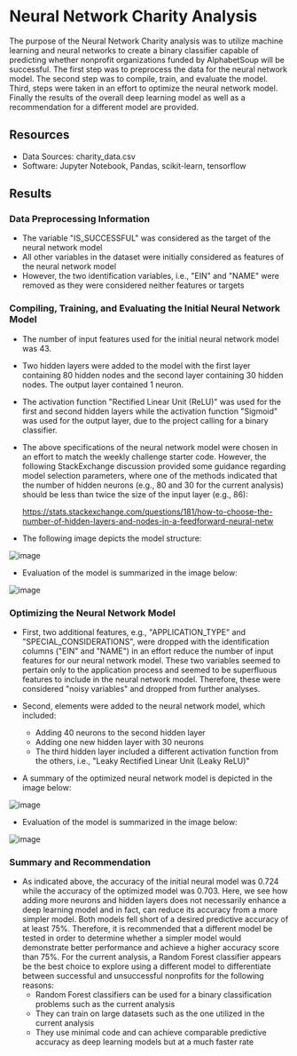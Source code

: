 # Neural Network Charity Analysis

The purpose of the Neural Network Charity analysis was to utilize machine learning and neural networks to create a binary classifier capable of predicting whether nonprofit organizations funded by AlphabetSoup will be successful. The first step was to preprocess the data for the neural network model. The second step was to compile, train, and evaluate the model. Third, steps were taken in an effort to optimize the neural network model. Finally the results of the overall deep learning model as well as a recommendation for a different model are provided.  

## Resources
- Data Sources: charity_data.csv
- Software: Jupyter Notebook, Pandas, scikit-learn, tensorflow

## Results

### Data Preprocessing Information

  - The variable "IS_SUCCESSFUL" was considered as the target of the neural network model
  - All other variables in the dataset were initially considered as features of the neural network model
  - However, the two identification variables, i.e., "EIN" and "NAME" were removed as they were considered neither features or targets

### Compiling, Training, and Evaluating the Initial Neural Network Model

  - The number of input features used for the initial neural network model was 43.
  - Two hidden layers were added to the model with the first layer containing 80 hidden nodes and the second layer containing 30 hidden nodes. The output layer contained 1 neuron.
  - The activation function "Rectified Linear Unit (ReLU)" was used for the first and second hidden layers while the activation function "Sigmoid" was used for the output layer, due to the project calling for a binary classifier. 
  - The above specifications of the neural network model were chosen in an effort to match the weekly challenge starter code. However, the following StackExchange discussion provided some guidance regarding model selection parameters, where one of the methods indicated that the number of hidden neurons (e.g., 80 and 30 for the current analysis) should be less than twice the size of the input layer (e.g., 86):

    https://stats.stackexchange.com/questions/181/how-to-choose-the-number-of-hidden-layers-and-nodes-in-a-feedforward-neural-netw
    
  - The following image depicts the model structure:

  ![image](https://user-images.githubusercontent.com/85533099/147799175-0b998066-d4c5-4956-a825-1be2bba1a015.png)

  - Evaluation of the model is summarized in the image below:
  
  ![image](https://user-images.githubusercontent.com/85533099/147799331-73a74f2d-5062-463f-bcb8-b846b304ff3a.png)

### Optimizing the Neural Network Model

  - First, two additional features, e.g., "APPLICATION_TYPE" and "SPECIAL_CONSIDERATIONS", were dropped with the identification columns ("EIN" and "NAME") in an effort reduce the number of input features for our neural network model. These two variables seemed to pertain only to the application process and seemed to be superfluous features to include in the neural network model. Therefore, these were considered "noisy variables" and dropped from further analyses. 
  
  - Second, elements were added to the neural network model, which included:
    - Adding 40 neurons to the second hidden layer
    - Adding one new hidden layer with 30 neurons
    - The third hidden layer included a different activation function from the others, i.e., "Leaky Rectified Linear Unit (Leaky ReLU)"
   
  - A summary of the optimized neural network model is depicted in the image below:
   
   ![image](https://user-images.githubusercontent.com/85533099/147799634-3ba9af16-9ccc-4bb0-8623-7d4d5a6e953e.png)

  - Evaluation of the model is summarized in the image below:

  ![image](https://user-images.githubusercontent.com/85533099/147831587-e7812630-2611-4ca8-80ac-97242c568f6f.png)

### Summary and Recommendation

  - As indicated above, the accuracy of the initial neural model was 0.724 while the accuracy of the optimized model was 0.703. Here, we see how adding more neurons and hidden layers does not necessarily enhance a deep learning model and in fact, can reduce its accuracy from a more simpler model. Both models fell short of a desired predictive accuracy of at least 75%. Therefore, it is recommended that a different model be tested in order to determine whether a simpler model would demonstrate better performance and achieve a higher accuracy score than 75%. For the current analysis, a Random Forest classifier appears be the best choice to explore using a different model to differentiate between successful and unsuccessful nonprofits for the following reasons:
    - Random Forest classifiers can be used for a binary classification problems such as the current analysis 
    - They can train on large datasets such as the one utilized in the current analysis
    - They use minimal code and can achieve comparable predictive accuracy as deep learning models but at a much faster rate

